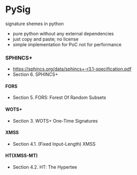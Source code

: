 # PySig
signature shemes in python

* pure python without any external dependencies
* just copy and paste; no license
* simple implementation for PoC not for performance

### SPHINCS+

* https://sphincs.org/data/sphincs+-r3.1-specification.pdf
* Section 6. SPHINCS+

#### FORS

* Section 5. FORS: Forest Of Random Subsets

#### WOTS+

* Section 3. WOTS+ One-Time Signatures

#### XMSS

* Section 4.1. (Fixed Input-Length) XMSS

#### HT(XMSS-MT)

* Section 4.2. HT: The Hypertee
